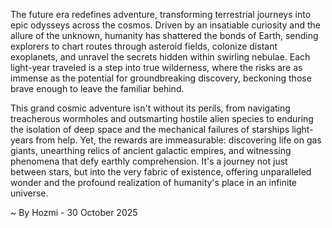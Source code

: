 
The future era redefines adventure, transforming terrestrial journeys into epic odysseys across the cosmos. Driven by an insatiable curiosity and the allure of the unknown, humanity has shattered the bonds of Earth, sending explorers to chart routes through asteroid fields, colonize distant exoplanets, and unravel the secrets hidden within swirling nebulae. Each light-year traveled is a step into true wilderness, where the risks are as immense as the potential for groundbreaking discovery, beckoning those brave enough to leave the familiar behind.

This grand cosmic adventure isn't without its perils, from navigating treacherous wormholes and outsmarting hostile alien species to enduring the isolation of deep space and the mechanical failures of starships light-years from help. Yet, the rewards are immeasurable: discovering life on gas giants, unearthing relics of ancient galactic empires, and witnessing phenomena that defy earthly comprehension. It's a journey not just between stars, but into the very fabric of existence, offering unparalleled wonder and the profound realization of humanity's place in an infinite universe.

~ By Hozmi - 30 October 2025
